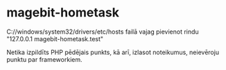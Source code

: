 # magebit-hometask

C://windows/system32/drivers/etc/hosts failā vajag pievienot rindu "127.0.0.1 magebit-hometask.test"

Netika izpildīts PHP pēdējais punkts, kā arī, izlasot noteikumus, neievēroju punktu par frameworkiem.
